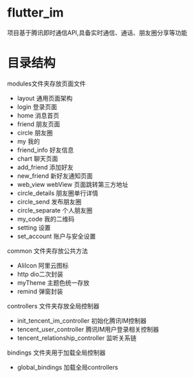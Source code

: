 # flutter_im
项目基于腾讯即时通信API,具备实时通信、通话、朋友圈分享等功能
# 目录结构
modules文件夹存放页面文件
- layout 通用页面架构
- login 登录页面 
- home 消息首页
- friend 朋友页面
- circle 朋友圈
- my 我的
- friend_info 好友信息
- chart 聊天页面
- add_friend 添加好友
- new_friend 新好友通知页面
- web_view webView 页面跳转第三方地址
- circle_details 朋友圈单行详情
- circle_send 发布朋友圈
- circle_separate 个人朋友圈
- my_code 我的二维码
- setting 设置
- set_account 账户与安全设置

common 文件夹存放公共方法
  - AliIcon 阿里云图标
  - http dio二次封装
  - myTheme 主题色统一存放
  - remind 弹窗封装

controllers 文件夹存放全局控制器
  - init_tencent_im_controller 初始化腾讯IM控制器
  - tencent_user_controller 腾讯IM用户登录相关控制器
  - tencent_relationship_controller 监听关系链

bindings 文件夹用于加载全局控制器
  - global_bindings 加载全局controllers